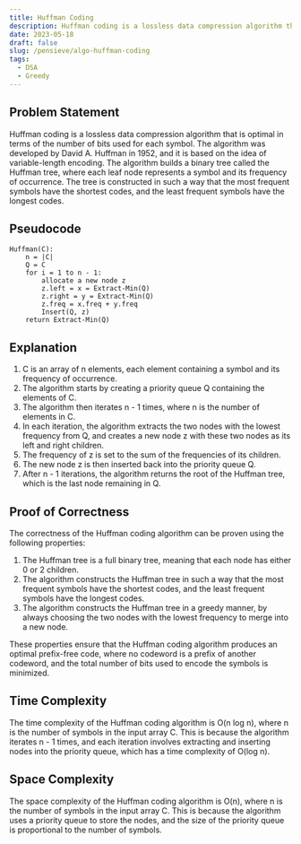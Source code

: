 ```yaml
---
title: Huffman Coding
description: Huffman coding is a lossless data compression algorithm that is optimal in terms of the number of bits used for each symbol.
date: 2023-05-18
draft: false
slug: /pensieve/algo-huffman-coding
tags:
  - DSA
  - Greedy
---
```

## Problem Statement

Huffman coding is a lossless data compression algorithm that is optimal in terms of the number of bits used for each symbol. The algorithm was developed by David A. Huffman in 1952, and it is based on the idea of variable-length encoding. The algorithm builds a binary tree called the Huffman tree, where each leaf node represents a symbol and its frequency of occurrence. The tree is constructed in such a way that the most frequent symbols have the shortest codes, and the least frequent symbols have the longest codes.

## Pseudocode

```pseudocode
Huffman(C):
    n = |C|
    Q = C
    for i = 1 to n - 1:
        allocate a new node z
        z.left = x = Extract-Min(Q)
        z.right = y = Extract-Min(Q)
        z.freq = x.freq + y.freq
        Insert(Q, z)
    return Extract-Min(Q)
```

## Explanation

1. C is an array of n elements, each element containing a symbol and its frequency of occurrence.
2. The algorithm starts by creating a priority queue Q containing the elements of C.
3. The algorithm then iterates n - 1 times, where n is the number of elements in C.
4. In each iteration, the algorithm extracts the two nodes with the lowest frequency from Q, and creates a new node z with these two nodes as its left and right children.
5. The frequency of z is set to the sum of the frequencies of its children.
6. The new node z is then inserted back into the priority queue Q.
7. After n - 1 iterations, the algorithm returns the root of the Huffman tree, which is the last node remaining in Q.

## Proof of Correctness

The correctness of the Huffman coding algorithm can be proven using the following properties:

1. The Huffman tree is a full binary tree, meaning that each node has either 0 or 2 children.
2. The algorithm constructs the Huffman tree in such a way that the most frequent symbols have the shortest codes, and the least frequent symbols have the longest codes.
3. The algorithm constructs the Huffman tree in a greedy manner, by always choosing the two nodes with the lowest frequency to merge into a new node.

These properties ensure that the Huffman coding algorithm produces an optimal prefix-free code, where no codeword is a prefix of another codeword, and the total number of bits used to encode the symbols is minimized.

## Time Complexity

The time complexity of the Huffman coding algorithm is O(n log n), where n is the number of symbols in the input array C. This is because the algorithm iterates n - 1 times, and each iteration involves extracting and inserting nodes into the priority queue, which has a time complexity of O(log n).

## Space Complexity

The space complexity of the Huffman coding algorithm is O(n), where n is the number of symbols in the input array C. This is because the algorithm uses a priority queue to store the nodes, and the size of the priority queue is proportional to the number of symbols.